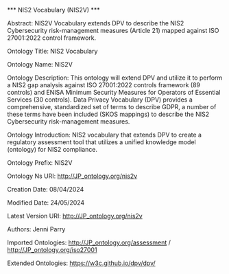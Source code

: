 *** NIS2 Vocabulary (NIS2V) ***

Abstract: 	NIS2V Vocabulary extends DPV to describe the NIS2 Cybersecurity risk-management measures (Article 21) mapped against ISO 27001:2022 control framework. 

Ontology Title: 	NIS2 Vocabulary  

Ontology Name: 	NIS2V

Ontology Description: 	This ontology will extend DPV and utilize it to perform a NIS2 gap analysis against ISO 27001:2022 controls framework (89 controls) and ENISA Minimum Security Measures for Operators of Essential Services (30 controls). Data Privacy Vocabulary (DPV) provides a comprehensive, standardized set of terms to describe GDPR, a number of these terms have been included (SKOS mappings) to describe the NIS2 Cybersecurity risk-management measures.

Ontology Introduction: 	NIS2 vocabulary that extends DPV to create a regulatory assessment tool that utilizes a unified knowledge model (ontology) for NIS2 compliance.

Ontology Prefix: 	NIS2V

Ontology Ns URI: 	http://JP_ontology.org/nis2v

Creation Date: 	08/04/2024

Modified Date: 	24/05/2024

Latest Version URI: 	http://JP_ontology.org/nis2v

Authors: 	Jenni Parry

Imported Ontologies: 	http://JP_ontology.org/assessment / http://JP_ontology.org/iso27001

Extended Ontologies: 	https://w3c.github.io/dpv/dpv/

